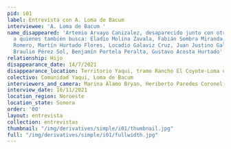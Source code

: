 ```yaml
---
pid: i01
label: Entrevista con A. Loma de Bacum
interviewee: 'A. Loma de Bacum '
name_disappeared: 'Artemio Arvayo Canizalez, desaparecido junto con otras 9 personas,
  a quienes también busca: Eladio Molina Zavala, Fabián Sombra Miranda, Fabián Valencia
  Romero, Martín Hurtado Flores, Locadio Galaviz Cruz, Juan Justino Galaviz Cruz,
  Braulio Pérez Sol, Benjamín Portela Peralta, Gustavo Acosta Hurtado'
relationship: Hijo
disappearance_date: 14/7/2021
disappearance_location: Territorio Yaqui, tramo Rancho El Coyote-Loma de Bacum
colectivo: Comunidad Yaqui, Loma de Bacum
interviewers_and_camera: Marina Álamo Bryan, Heriberto Paredes Coronel, Rodrigo Caballero
interview_date: 16/11/2021
location_region: Noroeste
location_state: Sonora
order: '00'
layout: entrevista
collection: entrevistas
thumbnail: "/img/derivatives/simple/i01/thumbnail.jpg"
full: "/img/derivatives/simple/i01/fullwidth.jpg"
---
```

